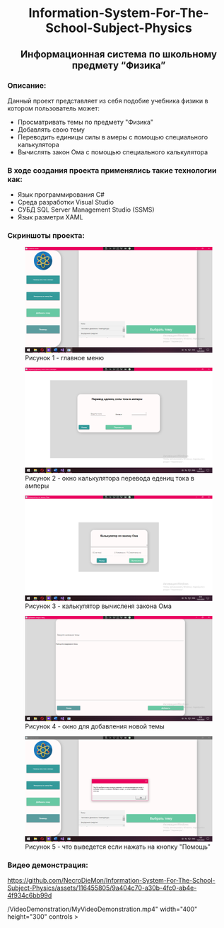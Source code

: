 <h1 style="text-align:center;">Information-System-For-The-School-Subject-Physics</h1>
<h2 style="text-align:center;">Информационная система по школьному предмету “Физика”</h2>

<h3>Описание:</h3>
<p>
  Данный проект представляет из себя подобие учебника физики в котором пользователь может:</p>
<ul>
  <li>Просматривать темы по предмету "Физика"</li>
  <li>Добавлять свою тему</li>
  <li>Переводить единицы силы в амеры с помощью специального калькулятора</li>
  <li>Вычислять закон Ома с помощью специального калькулятора</li>
</ul>

<h3>В ходе создания проекта применялись такие технологии как:</h3>
<ul>
  <li>Язык программирования C#</li>
  <li>Среда разработки Visual Studio</li>
  <li>СУБД SQL Server Management Studio (SSMS)</li>
  <li>Язык разметри XAML</li>
</ul>

<h3>Скриншоты проекта:</h3>
<figure>
	<img src = "InformationSystemForPhysics/Images/Screen1.png">
	<figcaption>Рисунок 1 - главное меню</figcaption>
</figure>
<figure>
	<img src = "InformationSystemForPhysics/Images/Screen2.png">
	<figcaption>Рисунок 2 - окно калькулятора перевода едениц тока в амперы</figcaption>
</figure>
<figure>
	<img src = "InformationSystemForPhysics/Images/Screen3.png">
	<figcaption>Рисунок 3 - калькулятор вычисленя закона Ома</figcaption>
</figure>
<figure>
	<img src = "InformationSystemForPhysics/Images/Screen4.png">
	<figcaption>Рисунок 4 - окно для добавления новой темы</figcaption>
</figure>
<figure>
	<img src = "InformationSystemForPhysics/Images/Screen5.png">
	<figcaption>Рисунок 5 - что выведется если нажать на кнопку "Помощь"</figcaption>
</figure>

<h3>Видео демонстрация:</h3>

https://github.com/NecroDieMon/Information-System-For-The-School-Subject-Physics/assets/116455805/9a404c70-a30b-4fc0-ab4e-4f934c6bb99d

/VideoDemonstration/MyVideoDemonstration.mp4" width="400" height="300" controls ></video>
